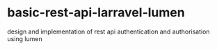 # basic-rest-api-larravel-lumen
design and implementation of rest api authentication and authorisation using lumen
